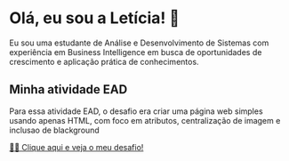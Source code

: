 # Olá, eu sou a Letícia! 👋


Eu sou uma estudante de Análise e Desenvolvimento de Sistemas com experiência em Business Intelligence em busca de oportunidades de crescimento e aplicação prática de conhecimentos.
## Minha atividade EAD

Para essa atividade EAD, o desafio era criar uma página web simples usando apenas HTML, com foco em atributos, centralização de imagem e inclusao de blackground

[👩‍💻 Clique aqui e veja o meu desafio!](https://letambani.github.io/EAD-Atributos/)
